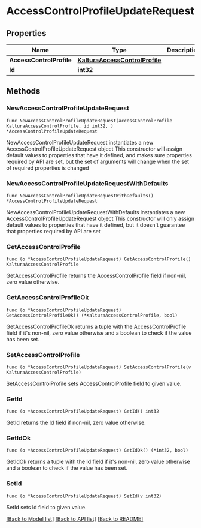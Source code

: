# AccessControlProfileUpdateRequest

## Properties

Name | Type | Description | Notes
------------ | ------------- | ------------- | -------------
**AccessControlProfile** | [**KalturaAccessControlProfile**](KalturaAccessControlProfile.md) |  | 
**Id** | **int32** |  | 

## Methods

### NewAccessControlProfileUpdateRequest

`func NewAccessControlProfileUpdateRequest(accessControlProfile KalturaAccessControlProfile, id int32, ) *AccessControlProfileUpdateRequest`

NewAccessControlProfileUpdateRequest instantiates a new AccessControlProfileUpdateRequest object
This constructor will assign default values to properties that have it defined,
and makes sure properties required by API are set, but the set of arguments
will change when the set of required properties is changed

### NewAccessControlProfileUpdateRequestWithDefaults

`func NewAccessControlProfileUpdateRequestWithDefaults() *AccessControlProfileUpdateRequest`

NewAccessControlProfileUpdateRequestWithDefaults instantiates a new AccessControlProfileUpdateRequest object
This constructor will only assign default values to properties that have it defined,
but it doesn't guarantee that properties required by API are set

### GetAccessControlProfile

`func (o *AccessControlProfileUpdateRequest) GetAccessControlProfile() KalturaAccessControlProfile`

GetAccessControlProfile returns the AccessControlProfile field if non-nil, zero value otherwise.

### GetAccessControlProfileOk

`func (o *AccessControlProfileUpdateRequest) GetAccessControlProfileOk() (*KalturaAccessControlProfile, bool)`

GetAccessControlProfileOk returns a tuple with the AccessControlProfile field if it's non-nil, zero value otherwise
and a boolean to check if the value has been set.

### SetAccessControlProfile

`func (o *AccessControlProfileUpdateRequest) SetAccessControlProfile(v KalturaAccessControlProfile)`

SetAccessControlProfile sets AccessControlProfile field to given value.


### GetId

`func (o *AccessControlProfileUpdateRequest) GetId() int32`

GetId returns the Id field if non-nil, zero value otherwise.

### GetIdOk

`func (o *AccessControlProfileUpdateRequest) GetIdOk() (*int32, bool)`

GetIdOk returns a tuple with the Id field if it's non-nil, zero value otherwise
and a boolean to check if the value has been set.

### SetId

`func (o *AccessControlProfileUpdateRequest) SetId(v int32)`

SetId sets Id field to given value.



[[Back to Model list]](../README.md#documentation-for-models) [[Back to API list]](../README.md#documentation-for-api-endpoints) [[Back to README]](../README.md)


